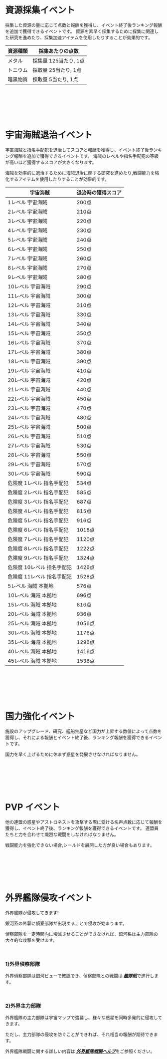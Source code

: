 ﻿# 資源採集イベント

 採集した資源の量に応じて点数と報酬を獲得し、イベント終了後ランキング報酬を追加で獲得できるイベントです。 資源を素早く採集するために採集に関連した研究を進めたり、採集加速アイテムを使用したりすることが効果的です。

| 資源種類 | 採集あたりの点数      |
| --------- | ----------------- |
| メタル      | 採集量 125当たり, 1点 |
| トニウム      | 採取量 25当たり, 1点  |
| 暗黒物質  | 採取量 5当たり, 1点   |

<br>

<br>

<br>

<br>

<br>

# 宇宙海賊退治イベント

 宇宙海賊と指名手配犯を退治してスコアと報酬を獲得し、イベント終了後ランキング報酬を追加で獲得できるイベントです。 海賊のレベルや指名手配犯の等級が高いほど獲得するスコアが大きくなります。

海賊を効率的に退治するために海賊退治に関する研究を進めたり,戦闘能力を強化するアイテムを使用したりすることが効果的です。

| 宇宙海賊                | 退治時の獲得スコア |
| ------------------------ | ----------------- |
| 1レベル 宇宙海賊          | 200点             |
| 2レベル 宇宙海賊          | 210点             |
| 3レベル 宇宙海賊          | 220点             |
| 4レベル 宇宙海賊          | 230点             |
| 5レベル 宇宙海賊          | 240点             |
| 6レベル 宇宙海賊          | 250点             |
| 7レベル 宇宙海賊          | 260点             |
| 8レベル 宇宙海賊          | 270点             |
| 9レベル 宇宙海賊          | 280点             |
| 10レベル 宇宙海賊         | 290点             |
| 11レベル 宇宙海賊         | 300点             |
| 12レベル 宇宙海賊         | 310点             |
| 13レベル 宇宙海賊         | 330点             |
| 14レベル 宇宙海賊         | 340点             |
| 15レベル 宇宙海賊         | 350点             |
| 16レベル 宇宙海賊         | 370点             |
| 17レベル 宇宙海賊         | 380点             |
| 18レベル 宇宙海賊         | 390点             |
| 19レベル 宇宙海賊         | 410点             |
| 20レベル 宇宙海賊         | 420点             |
| 21レベル 宇宙海賊         | 440点             |
| 22レベル 宇宙海賊         | 450点             |
| 23レベル 宇宙海賊         | 470点             |
| 24レベル 宇宙海賊         | 480点             |
| 25レベル 宇宙海賊         | 500点             |
| 26レベル 宇宙海賊         | 510点             |
| 27レベル 宇宙海賊         | 530点             |
| 28レベル 宇宙海賊         | 550点             |
| 29レベル 宇宙海賊         | 570点             |
| 30レベル 宇宙海賊         | 590点             |
| 危険度 1レベル 指名手配犯 | 534点             |
| 危険度 2レベル 指名手配犯 | 585点             |
| 危険度 3レベル 指名手配犯 | 687点             |
| 危険度 4レベル 指名手配犯 | 815点             |
| 危険度 5レベル 指名手配犯 | 916点            |
| 危険度 6レベル 指名手配犯 | 1018点            |
| 危険度 7レベル 指名手配犯 | 1120点            |
| 危険度 8レベル 指名手配犯 | 1222点            |
| 危険度 9レベル 指名手配犯 | 1324点            |
| 危険度 10レベル 指名手配犯 | 1426点            |
| 危険度 11レベル 指名手配犯 | 1528点            |
| 5レベル 海賊 本拠地 | 576点            |
| 10レベル 海賊 本拠地 | 696点            |
| 15レベル 海賊 本拠地 | 816点            |
| 20レベル 海賊 本拠地 | 936点            |
| 25レベル 海賊 本拠地 | 1056点            |
| 30レベル 海賊 本拠地 | 1176点            |
| 35レベル 海賊 本拠地 | 1296点            |
| 40レベル 海賊 本拠地 | 1416点            |
| 45レベル 海賊 本拠地 | 1536点            |

<br>

<br>

<br>

<br>

<br>

# 国力強化イベント

 施設のアップグレード、研究、艦船生産など国力が上昇する数値によって点数を獲得し、それによる報酬とイベント終了後、ランキング報酬を獲得できるイベントです。

国力を早く上げるために休まず惑星を発展させなければなりません。

<br>

<br>

<br>

<br>

<br>

# PVP イベント

 他の連盟の惑星やアストロネストを攻撃する際に受ける名声点数に応じて報酬を獲得し、イベント終了後、ランキング報酬を獲得できるイベントです。 連盟員たちと力を合わせて熾烈な戦闘をしなければなりません。

戦闘能力を強化できない場合,シールドを展開した方が良い場合もあります。

<br>

<br>

<br>

<br>

<br>

# 外界艦隊侵攻イベント

外界艦隊が侵攻してきます!

銀河系の外郭に偵察部隊が出現することで侵攻が始まります。

偵察部隊を一定時間内に壊滅させることができなければ、銀河系は主力部隊の大々的な攻撃を受けます。

<br>

### 1)外界偵察部隊

 外界偵察部隊は銀河ビューで確認でき、偵察部隊との戦闘は [***<u>艦隊戦</u>***](jp/503fleetbattle#艦隊戦)で進行します。

<br>

### 2)外界主力部隊

 外界艦隊の主力部隊は宇宙マップで強襲し、様々な惑星を同時多発的に侵攻してきます。

ただし、主力部隊の侵攻を防ぐことができれば、それ相当の報酬が期待できます。

外界艦隊戦闘に関する詳しい内容は [***<u>外界艦隊戦闘ヘルプ</u>***](jp/502hunt#外界-艦隊)をご参照ください。